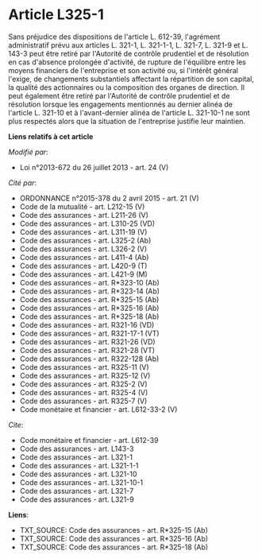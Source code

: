 # Article L325-1

Sans préjudice des dispositions de l'article L. 612-39, l'agrément administratif prévu aux articles L. 321-1, L. 321-1-1, L.
321-7, L. 321-9 et L. 143-3 peut être retiré par l'Autorité de contrôle prudentiel et de résolution en cas d'absence
prolongée d'activité, de rupture de l'équilibre entre les moyens financiers de l'entreprise et son activité ou, si l'intérêt
général l'exige, de changements substantiels affectant la répartition de son capital, la qualité des actionnaires ou la
composition des organes de direction. Il peut également être retiré par l'Autorité de contrôle prudentiel et de résolution
lorsque les engagements mentionnés au dernier alinéa de l'article L. 321-10 et à l'avant-dernier alinéa de l'article L.
321-10-1 ne sont plus respectés alors que la situation de l'entreprise justifie leur maintien.

**Liens relatifs à cet article**

_Modifié par_:

  - Loi n°2013-672 du 26 juillet 2013 - art. 24 (V)

_Cité par_:

  - ORDONNANCE n°2015-378 du 2 avril 2015 - art. 21 (V)
  - Code de la mutualité - art. L212-15 (V)
  - Code des assurances - art. L211-26 (V)
  - Code des assurances - art. L310-25 (VD)
  - Code des assurances - art. L311-19 (V)
  - Code des assurances - art. L325-2 (Ab)
  - Code des assurances - art. L326-2 (V)
  - Code des assurances - art. L411-4 (Ab)
  - Code des assurances - art. L420-9 (T)
  - Code des assurances - art. L421-9 (M)
  - Code des assurances - art. R*323-10 (Ab)
  - Code des assurances - art. R*323-14 (Ab)
  - Code des assurances - art. R*325-15 (Ab)
  - Code des assurances - art. R*325-16 (Ab)
  - Code des assurances - art. R*325-18 (Ab)
  - Code des assurances - art. R321-16 (VD)
  - Code des assurances - art. R321-17-1 (VT)
  - Code des assurances - art. R321-26 (VD)
  - Code des assurances - art. R321-28 (VT)
  - Code des assurances - art. R322-128 (Ab)
  - Code des assurances - art. R325-11 (V)
  - Code des assurances - art. R325-12 (V)
  - Code des assurances - art. R325-2 (V)
  - Code des assurances - art. R325-4 (V)
  - Code des assurances - art. R325-7 (V)
  - Code monétaire et financier - art. L612-33-2 (V)

_Cite_:

  - Code monétaire et financier - art. L612-39
  - Code des assurances - art. L143-3
  - Code des assurances - art. L321-1
  - Code des assurances - art. L321-1-1
  - Code des assurances - art. L321-10
  - Code des assurances - art. L321-10-1
  - Code des assurances - art. L321-7
  - Code des assurances - art. L321-9

**Liens**:

  - TXT_SOURCE: Code des assurances - art. R*325-15 (Ab)
  - TXT_SOURCE: Code des assurances - art. R*325-16 (Ab)
  - TXT_SOURCE: Code des assurances - art. R*325-18 (Ab)

